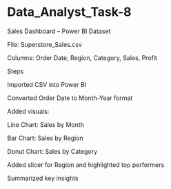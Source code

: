 # Data_Analyst_Task-8

Sales Dashboard – Power BI
Dataset

File: Superstore_Sales.csv

Columns: Order Date, Region, Category, Sales, Profit

Steps

Imported CSV into Power BI

Converted Order Date to Month-Year format

Added visuals:

Line Chart: Sales by Month

Bar Chart: Sales by Region

Donut Chart: Sales by Category

Added slicer for Region and highlighted top performers

Summarized key insights
